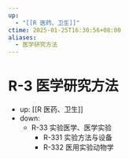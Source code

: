 ```yaml
---
up:
  - "[[R 医药、卫生]]"
ctime: 2025-01-25T16:30:56+08:00
aliases:
  - 医学研究方法
---
```


# R-3 医学研究方法

- up: [[R 医药、卫生]]
- down:
	- R-33 实验医学、医学实验
		- R-331 实验方法与设备
		- R-332 医用实验动物学
